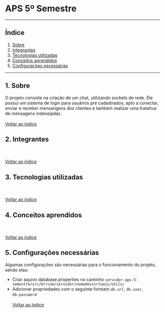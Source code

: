 # APS 5º Semestre

***

## <a name="indice">Índice</a>
  1. [Sobre](#sobre)
  2. [Integrantes](#integrantes)
  3. [Tecnologias utilizadas](#tecnologias-utilizadas)
  4. [Conceitos aprendidos](#conceitos-aprendidos)
  5. [Configurações necessárias](#configuracoes-necessarias)

***

## <a name="sobre">1. Sobre</a>
  O projeto consiste na criação de um chat, utilizando sockets de rede. Ele possui
  um sistema de login para usuários pré cadastrados, apto a conectar, enviar e receber 
  mensangens dos clientes e também realizar uma tratativa de mensagens indesejadas.
  <br/><br/>[Voltar ao índice](#indice)

## <a name="integrantes">2. Integrantes</a>

  <br/><br/>[Voltar ao índice](#indice)

## <a name="tecnologias-utilizadas">3. Tecnologias utilizadas</a>

  <br/><br/>[Voltar ao índice](#indice)

## <a name="conceitos-aprendidos">4. Conceitos aprendidos</a>

  <br/><br/>[Voltar ao índice](#indice)
  
## <a name="configuracoes-necessarias">5. Configurações necessárias</a>
  Algumas configurações são necessárias para o funcionamento do projeto, sendo elas:  
  - Criar aquivo database.properties no caminho `servidor-aps-5-semestre/src/br/com/servidor/nomadesvirtuais/utils/`
  - Adicionar propriedades com o seguinte formato `db.url`, `db.user`, `db.password`
  <br></br>[Voltar ao índice](#indice)
